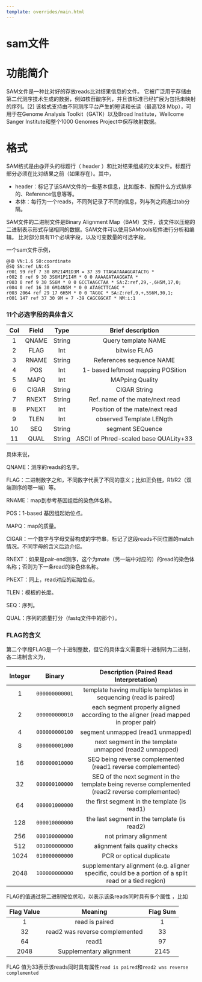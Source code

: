 ```yaml
---
template: overrides/main.html
---
```


# sam文件



# 功能简介

 SAM文件是一种比对好的存放reads比对结果信息的文件。 它被广泛用于存储由第二代测序技术生成的数据，例如核苷酸序列，并且该标准已经扩展为包括未映射的序列。[2] 该格式支持由不同测序平台产生的短读和长读（最高128 Mbp），可用于在Genome Analysis Toolkit（GATK）以及Broad Institute，Wellcome Sanger Institute和整个1000 Genomes Project中保存映射数据。  



# 格式

 SAM格式是由@开头的标题行（ header ）和比对结果组成的文本文件。标题行部分必须在比对结果之前（如果存在）。其中，

- header：标记了该SAM文件的一些基本信息，比如版本、按照什么方式排序的、Reference信息等等。
- 本体：每行为一个reads，不同列记录了不同的信息，列与列之间通过tab分隔。

SAM文件的二进制文件是Binary Alignment Map（BAM）文件，该文件以压缩的二进制表示形式存储相同的数据。SAM文件可以使用SAMtools软件进行分析和编辑。  比对部分具有11个必填字段，以及可变数量的可选字段。

一个sam文件示例，

```sam
@HD VN:1.6 SO:coordinate
@SQ SN:ref LN:45
r001 99 ref 7 30 8M2I4M1D3M = 37 39 TTAGATAAAGGATACTG *
r002 0 ref 9 30 3S6M1P1I4M * 0 0 AAAAGATAAGGATA *
r003 0 ref 9 30 5S6M * 0 0 GCCTAAGCTAA * SA:Z:ref,29,-,6H5M,17,0;
r004 0 ref 16 30 6M14N5M * 0 0 ATAGCTTCAGC *
r003 2064 ref 29 17 6H5M * 0 0 TAGGC * SA:Z:ref,9,+,5S6M,30,1;
r001 147 ref 37 30 9M = 7 -39 CAGCGGCAT * NM:i:1
```

### 11个必选字段的具体含义

| Col  | Field |  Type  |           Brief description           |
| :--: | :---: | :----: | :-----------------------------------: |
|  1   | QNAME | String |          Query template NAME          |
|  2   | FLAG  |  Int   |             bitwise FLAG              |
|  3   | RNAME | String |       References sequence NAME        |
|  4   |  POS  |  Int   |  1- based leftmost mapping POSition   |
|  5   | MAPQ  |  Int   |            MAPping Quality            |
|  6   | CIGAR | String |             CIGAR String              |
|  7   | RNEXT | String |    Ref. name of the mate/next read    |
|  8   | PNEXT |  Int   |    Position of the mate/next read     |
|  9   | TLEN  |  Int   |       observed Template LENgth        |
|  10  |  SEQ  | String |           segment SEQuence            |
|  11  | QUAL  | String | ASCII of Phred-scaled base QUALity+33 |

具体来说，

QNAME：测序的reads的名字。

FLAG：二进制数字之和，不同数字代表了不同的意义；比如正负链，R1/R2（双端测序的哪一端）等。

RNAME：map到参考基因组后的染色体名称。

POS：1-based 基因组起始位点。

MAPQ：map的质量。

CIGAR：一个数字与字母交替构成的字符串，标记了这段reads不同位置的match情况。不同字母的含义后边介绍。

RNEXT：如果是pair-end测序，这个为mate（另一端中对应的）的read的染色体名称；否则为下一条read的染色体名称。

PNEXT：同上，read对应的起始位点。

TLEN：模板的长度。

SEQ：序列。

QUAL：序列的质量打分（fastq文件中的那个）。



### FLAG的含义

第二个字段FLAG是一个十进制整数，但它的具体含义需要将十进制转为二进制，各二进制含义为，

| Integer |     Binary     |           Description (Paired Read Interpretation)           |
| :-----: | :------------: | :----------------------------------------------------------: |
|    1    | `000000000001` | template having multiple templates in sequencing (read is paired) |
|    2    | `000000000010` | each segment properly aligned according to the aligner (read mapped in proper pair) |
|    4    | `000000000100` |              segment unmapped (read1 unmapped)               |
|    8    | `000000001000` |    next segment in the template unmapped (read2 unmapped)    |
|   16    | `000000010000` | SEQ being reverse complemented (read1 reverse complemented)  |
|   32    | `000000100000` | SEQ of the next segment in the template being reverse complemented (read2 reverse complemented) |
|   64    | `000001000000` |         the first segment in the template (is read1)         |
|   128   | `000010000000` |         the last segment in the template (is read2)          |
|   256   | `000100000000` |                    not primary alignment                     |
|   512   | `001000000000` |                alignment fails quality checks                |
|  1024   | `010000000000` |                   PCR or optical duplicate                   |
|  2048   | `100000000000` | supplementary alignment (e.g. aligner specific, could be a portion of a split read or a tied region) |



FLAG的值通过将二进制按位求和，以表示该条reads同时具有多个属性 ，比如

| Flag Value |            Meaning             | Flag Sum |
| :--------: | :----------------------------: | :------: |
|     1      |         read is paired         |    1     |
|     32     | read2 was reverse complemented |    33    |
|     64     |             read1              |    97    |
|    2048    |    Supplementary alignment     |   2145   |

FLAG 值为33表示该reads同时具有属性`read is paired`和`read2 was reverse complemented`